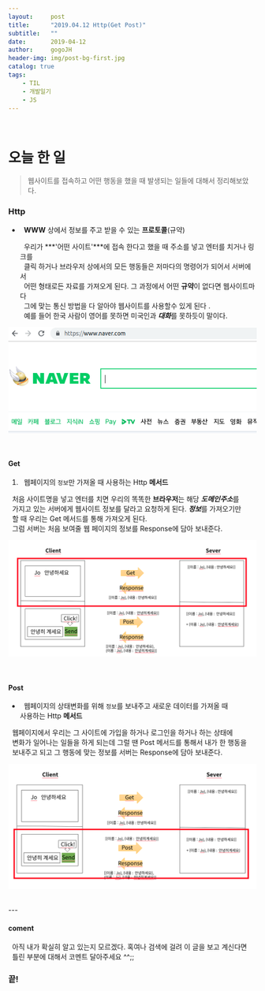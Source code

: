 ```yaml
---
layout:     post
title:      "2019.04.12 Http(Get Post)"
subtitle:   ""
date:       2019-04-12
author:     gogoJH
header-img: img/post-bg-first.jpg
catalog: true
tags:
    - TIL
    - 개발일기
    - JS
---
```



<br>
  
# 오늘 한 일

> 웹사이트를 접속하고 어떤 행동을 했을 때 발생되는 일들에 대해서 정리해보았다.

### Http

- &nbsp; **WWW** 상에서 정보를 주고 받을 수 있는 **프로토콜**(규약)


  &nbsp; 우리가 ***'어떤 사이트'***에 접속 한다고 했을 때 주소를 넣고 엔터를 치거나 링크를 <br>
  &nbsp; 클릭 하거나 브라우저 상에서의 모든 행동들은 저마다의 명령어가 되어서 서버에서<br>
  &nbsp; 어떤 형태로든 자료를 가져오게 된다. 그 과정에서 어떤 **규약**이 없다면 웹사이트마다 <br>
  &nbsp; 그에 맞는 통신 방법을 다 알아야 웹사이트를 사용할수 있게 된다 .<br>
  &nbsp; 예를 들어 한국 사람이 영어를 못하면 미국인과 ***대화***를 못하듯이 말이다. <br>

![웹사이트 접속](/img/post-http-get-post.png)

<br>


#### Get
1. &nbsp; 웹페이지의 `정보`만 가져올 때 사용하는 Http **메서드**

  &nbsp; 처음 사이트명을 넣고 엔터를 치면 우리의 똑똑한 **브라우저**는 해당 ***도메인주소***를 <br>
  &nbsp; 가지고 있는 서버에게 웹사이트 정보를 달라고 요청하게 된다. ***정보***를 가져오기만 <br>
  &nbsp; 할 때 우리는 Get 메서드를 통해 가져오게 된다.<br>
  &nbsp; 그럼 서버는 처음 보여줄 웹 페이지의 정보를 Response에 담아 보내준다. <br>

![웹페이지 다운](/img/post-http-get-post2.png)

<br>


#### Post

- &nbsp; 웹페이지의 상태변화를 위해 `정보`를 보내주고 새로운 데이터를 가져올 때 <br>
사용하는 Http **메서드**

&nbsp; 웹페이지에서 우리는 그 사이트에 가입을 하거나 로그인을 하거나 하는 상태에<br>
&nbsp; 변화가 일어나는 일들을 하게 되는데 그럴 땐 Post 메서드를 통해서 내가 한 행동을 <br>
&nbsp; 보내주고 되고 그 행동에 맞는 정보를 서버는 Response에 담아 보내준다.  <br>

![정보 수정](/img/post-http-get-post3.png)

<br>
---



#### coment
&nbsp; 아직 내가 확실히 알고 있는지 모르겠다. 혹여나 검색에 걸려 이 글을 보고 계신다면 <br>
&nbsp; 틀린 부분에 대해서 코멘트 달아주세요 ^^;;<br>
  

### 끝!